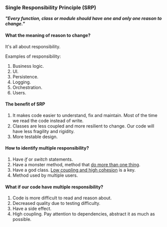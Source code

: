 ### Single Responsibility Principle (SRP)

_**"Every function, class or module should have one and only one reason to change."**_

#### What the meaning of reason to change?

It's all about responsibility.

Examples of responsibility:  
1. Business logic.  
2. UI.  
3. Persistence.  
4. Logging.  
5. Orchestration.  
6. Users.

#### The benefit of SRP

1. It makes code easier to understand, fix and maintain. Most of the time we read the code instead of write.  
2. Classes are less coupled and more resilient to change. Our code will have less fragility and rigidity.  
3. More testable design.

#### How to identify multiple responsibility?

1. Have _if_ or _switch_ statements.  
2. Have a monster method, method that [do more than one thing](https://github.com/bluething/cleancode/tree/main/03%20Functions#function-should-do-one-thing).  
3. Have a god class. [Low coupling and high cohesion](https://github.com/bluething/cleancode/tree/main/10%20Classes#low-coupling-high-cohesion) is a key.  
4. Method used by multiple users.

#### What if our code have multiple responsibility?

1. Code is more difficult to read and reason about.  
2. Decreased quality due to testing difficulty.  
3. Have a side effect.  
4. High coupling. Pay attention to dependencies, abstract it as much as possible.